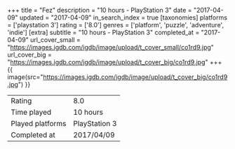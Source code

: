 +++
title = "Fez"
description = "10 hours - PlayStation 3"
date = "2017-04-09"
updated = "2017-04-09"
in_search_index = true
[taxonomies]
platforms = ['playstation 3']
rating = ['8.0']
genres = ['platform', 'puzzle', 'adventure', 'indie']
[extra]
subtitle = "10 hours - PlayStation 3"
completed_at = "2017-04-09"
url_cover_small = "https://images.igdb.com/igdb/image/upload/t_cover_small/co1rd9.jpg"
url_cover_big = "https://images.igdb.com/igdb/image/upload/t_cover_big/co1rd9.jpg"
+++
{{ image(src="https://images.igdb.com/igdb/image/upload/t_cover_big/co1rd9.jpg") }}

|              |            |
| ------------ | ---------- |
| Rating       | 8.0 |
| Time played  | 10 hours |
| Played platforms    | PlayStation 3 |
| Completed at | 2017/04/09 |



